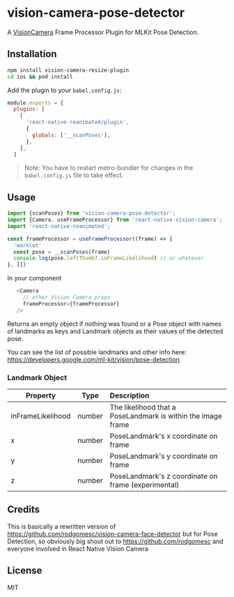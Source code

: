 # vision-camera-pose-detector

A [VisionCamera](https://github.com/mrousavy/react-native-vision-camera) Frame Processor Plugin for MLKit Pose Detection.

## Installation

```sh
npm install vision-camera-resize-plugin
cd ios && pod install
```

Add the plugin to your `babel.config.js`:

```js
module.exports = {
  plugins: [
    [
      'react-native-reanimated/plugin',
      {
        globals: ['__scanPoses'],
      },
    ],
  ]
```

> Note: You have to restart metro-bundler for changes in the `babel.config.js` file to take effect.

## Usage

```javascript
import {scanPoses} from 'vision-camera-pose-detector';
import {Camera, useFrameProcessor} from 'react-native-vision-camera';
import 'react-native-reanimated';

const frameProcessor = useFrameProcessor((frame) => {
  'worklet'
  const pose = __scanPoses(frame)
  console.log(pose.leftThumb?.inFrameLikelihood) // or whatever
}, [])
```
In your component
 ``` javascript
    <Camera
      // other Vision Camera props
      frameProcessor={frameProcessor}
    />

```

Returns an empty object if nothing was found or a Pose object with names of landmarks as keys and Landmark objects as their values of the detected pose.

You can see the list of possible landmarks and other info here: https://developers.google.com/ml-kit/vision/pose-detection


### Landmark Object
| Property          |  Type  | Description                              |
| ------------------------- | :----: | :--------------------------------------- |
| inFrameLikelihood | number | The likelihood that a PoseLandmark is within the image frame |
| x | number | PoseLandmark's x coordinate on frame |
| y | number | PoseLandmark's y coordinate on frame |
| z | number | PoseLandmark's z coordinate on frame (experimental) |



## Credits

This is basically a rewritten version of https://github.com/rodgomesc/vision-camera-face-detector but for Pose Detection, so obviously big shout out to https://github.com/rodgomesc and everyone involved in React Native Vision Camera


## License

MIT
